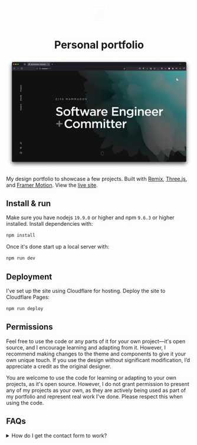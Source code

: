 <p align="center">
  <img src="/public/favicon.svg" width="50" alt="Logo" />
</p>
<h1 align="center">Personal portfolio</h1>

[![Site preview](/public/site-preview.png)](https://hamishw.com)

My design portfolio to showcase a few projects. Built with [Remix](https://remix.run/), [Three.js](https://threejs.org/), and [Framer Motion](https://www.framer.com/motion/). View the [live site](https://zmmmdf.com).
## Install & run

Make sure you have nodejs `19.9.0` or higher and npm `9.6.3` or higher installed. Install dependencies with:

```bash
npm install
```

Once it's done start up a local server with:

```bash
npm run dev
```

## Deployment

I've set up the site using Cloudflare for hosting. Deploy the site to Cloudflare Pages:

```bash
npm run deploy
```

## Permissions

Feel free to use the code or any parts of it for your own project—it's open source, and I encourage learning and adapting from it. However, I recommend making changes to the theme and components to give it your own unique touch. If you use the design without significant modification, I’d appreciate a credit as the original designer.

You are welcome to use the code for learning or adapting to your own projects, as it's open source. However, I do not grant permission to present any of my projects as your own, as they are actively being used as part of my portfolio and represent real work I've done. Please respect this when using the code.
## FAQs

<details>
  <summary>How do I get the contact form to work?</summary>
  
  To set up the contact form, create an AWS account and configure SES (Simple Email Service). After that, input your details into `.dev.vars.example` and rename it to `.dev.vars`. You'll also need to add these as environment variables in the Cloudflare dashboard for it to work in production. Alternatively, if you prefer using Gmail, you can use [Nodemailer](https://nodemailer.com/) instead.
</details>
